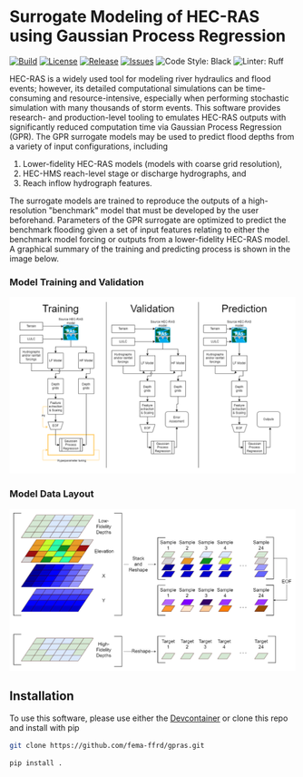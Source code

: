 # Surrogate Modeling of HEC-RAS using Gaussian Process Regression
[![Build](https://img.shields.io/github/actions/workflow/status/fema-ffrd/gpras/ci.yaml?branch=main)](.github/workflows/ci.yml)
[![License](https://img.shields.io/github/license/fema-ffrd/gpras)](LICENSE)
[![Release](https://img.shields.io/github/v/release/fema-ffrd/gpras)](https://github.com/fema-ffrd/gpras/releases)
[![Issues](https://img.shields.io/github/issues/fema-ffrd/gpras)](https://github.com/fema-ffrd/gpras/issues)
![Code Style: Black](https://img.shields.io/badge/code%20style-black-000000.svg)
![Linter: Ruff](https://img.shields.io/badge/linter-ruff-orange)

HEC-RAS is a widely used tool for modeling river hydraulics and flood events; however, its detailed computational simulations can be time-consuming and resource-intensive, especially when performing stochastic simulation with many thousands of storm events. This software provides research- and production-level tooling to emulates HEC-RAS outputs with significantly reduced computation time via Gaussian Process Regression (GPR).  The GPR surrogate models may be used to predict flood depths from a variety of input configurations, including

1. Lower-fidelity HEC-RAS models (models with coarse grid resolution),
2. HEC-HMS reach-level stage or discharge hydrographs, and
3. Reach inflow hydrograph features.

The surrogate models are trained to reproduce the outputs of a high-resolution "benchmark" model that must be developed by the user beforehand. Parameters of the GPR surrogate are optimized to predict the benchmark flooding given a set of input features relating to either the benchmark model forcing or outputs from a lower-fidelity HEC-RAS model. A graphical summary of the training and predicting process is shown in the image below.

### Model Training and Validation
<div align='center'>
    <img src="./images/process_1.png" alt="training_testing" width="600"/>
</div>

### Model Data Layout
<div align='center'>
    <img src="./images/data_structures.png" alt="data_layout" width="600"/>
</div>

## Installation

To use this software, please use either the [Devcontainer](./Devcontainer) or clone this repo and install with pip

```bash
git clone https://github.com/fema-ffrd/gpras.git
```

```bash
pip install .
```
